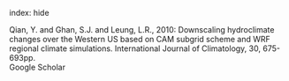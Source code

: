 index: hide

<div class="Citation">

  <div class="Citation-body">
    <div class="Citation-text">Qian, Y. and Ghan, S.J. and Leung, L.R., 2010: Downscaling hydroclimate changes over the Western US based on CAM subgrid scheme and WRF regional climate simulations. <span class="Article-journal">International Journal of Climatology, </span><span class="Article-volume">30, </span>675-693pp.</div>
    <div class="Citation-links">
      <div class="CitationLink" data-href="https://scholar.google.com/scholar?q=Downscaling+hydroclimate+changes+over+the+Western+US+based+on+CAM+subgrid+scheme+and+WRF+regional+climate+simulations">
        <div class="CitationLink-icon CitationLink-Scholar"></div>
        <div class="CitationLink-text">Google Scholar</div>
      </div>
    </div>
  </div>
</div>


<div class="Citation-copy">

</div>